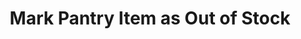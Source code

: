 ---
type: event
id: event.mark_item_as_out_of_stock
feature_id: feature.pantry_management
title: Mark Pantry Item as Out of Stock
description: |
  This event is triggered when a pantry item's quantity reaches zero due to consumption, or when a user manually marks an item as out of stock. It updates the status of the pantry item and can optionally add the item to the user's shopping list.

preconditions:
  screens:
    - screen.pantry_tab: state.rendered
  components:
    - component.pantry_item_list: state.loaded

trigger:
  trigger_type: system_or_user_action
  component: component.pantry_item
  screen: screen.pantry_tab

api_request:
  method: PATCH
  endpoint: /api/pantry/item/{item_id}/status
  body:
    user_id: <user_id>
    item_id: <item_id>
    status: "out_of_stock"
    add_to_shopping: <true|false>
  description: Updates the pantry item status to "out_of_stock" and optionally adds to shopping list.

db_interactions:
  relational:
    - action: update
      table: pantry_items
      description: Update the pantry item status to "out_of_stock" and possibly set quantity to 0.
    - action: insert
      table: pantry_item_change_log
      description: Log the status change event for audit/history purposes.
    - action: insert
      table: shopping_list_items
      description: Optionally add the item to the user's shopping list.
  graph: []

state_changes:
  components:
    - component.pantry_item_list:
        state: state.updated
        description: "Pantry item list updates to reflect out of stock status."
    - component.pantry_status_indicators:
        state: state.updated
        description: "Status indicators update to show increased number of out of stock items."
    - component.pantry_item:
        state: state.out_of_stock
        description: "The specific pantry item's UI changes to indicate out of stock status."
    - component.shopping_cart_badge:
        state: state.updated
        description: "Shopping cart badge may update if item was added to shopping list."
  screens:
    - screen.pantry_tab:
        state: state.rendered
        description: "Pantry tab displays updated pantry items with out of stock status."

navigation: []

next_possible_events:
  - event.load_pantry_items
  - event.view_pantry_item
  - event.expand_shopping_cart

responses:
  - Updates UI to show out of stock status.
  - Offers option to add item to shopping list.
  - May update shopping cart indicator if item added to shopping list.
--- 